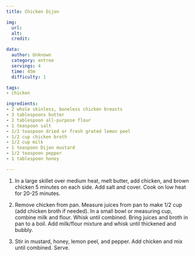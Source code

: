 ```yaml
---
title: Chicken Dijon

img:
  url: 
  alt: 
  credit: 

data:
  author: Unknown
  category: entree
  servings: 4
  time: 45m
  difficulty: 1 

tags:
- chicken

ingredients:
- 2 whole skinless, boneless chicken breasts
- 3 tablespoons butter
- 1 tablespoon all-purpose flour
- 1 teaspoon salt
- 1/2 teaspoon dried or fresh grated lemon peel
- 1/2 cup chicken broth
- 1/2 cup milk
- 1 teaspoon Dijon mustard
- 1/2 teaspoon pepper
- 1 tablespoon honey

---
```


1. In a large skillet over medium heat, melt butter, add chicken, and brown chicken 5 minutes on each side. Add salt and cover. Cook on low heat for 20-25 minutes.

2. Remove chicken from pan. Measure juices from pan to make 1/2 cup (add chicken broth if needed). In a small bowl or measuring cup, combine milk and flour. Whisk until combined. Bring juices and broth in pan to a boil. Add milk/flour mixture and whisk until thickened and bubbly.

3. Stir in mustard, honey, lemon peel, and pepper. Add chicken and mix until combined. Serve.